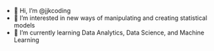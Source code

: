 - 👋 Hi, I’m @jjkcoding
- 👀 I’m interested in new ways of manipulating and creating statistical models
- 🌱 I’m currently learning Data Analytics, Data Science, and Machine Learning

<!---
jjkcoding/jjkcoding is a ✨ special ✨ repository because its `README.md` (this file) appears on your GitHub profile.
You can click the Preview link to take a look at your changes.
--->
